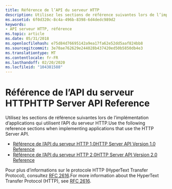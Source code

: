 ```yaml
---
title: Référence de l’API du serveur HTTP
description: Utilisez les sections de référence suivantes lors de l’implémentation d’applications qui utilisent l’API du serveur HTTP.
ms.assetid: 6f0d320c-8c4a-496b-8398-6d4dedc989d2
keywords:
- API serveur HTTP, référence
ms.topic: article
ms.date: 05/31/2018
ms.openlocfilehash: e75d84d76695142a9ea17fa62e52dd5aaf824bb8
ms.sourcegitcommit: 3e70ae762629e244028b437420ed50b5850db4e3
ms.translationtype: MT
ms.contentlocale: fr-FR
ms.lasthandoff: 02/20/2020
ms.locfileid: "104381588"
---
```

# <a name="http-server-api-reference"></a><span data-ttu-id="6cae6-104">Référence de l’API du serveur HTTP</span><span class="sxs-lookup"><span data-stu-id="6cae6-104">HTTP Server API Reference</span></span>

<span data-ttu-id="6cae6-105">Utilisez les sections de référence suivantes lors de l’implémentation d’applications qui utilisent l’API du serveur HTTP.</span><span class="sxs-lookup"><span data-stu-id="6cae6-105">Use the following reference sections when implementing applications that use the HTTP Server API.</span></span>

-   [<span data-ttu-id="6cae6-106">Référence de l’API du serveur HTTP 1,0</span><span class="sxs-lookup"><span data-stu-id="6cae6-106">HTTP Server API Version 1.0 Reference</span></span>](http-server-api-version-1-0-reference.md)
-   [<span data-ttu-id="6cae6-107">Référence de l’API du serveur HTTP 2,0</span><span class="sxs-lookup"><span data-stu-id="6cae6-107">HTTP Server API Version 2.0 Reference</span></span>](http-server-api-version-2-0-reference.md)

<span data-ttu-id="6cae6-108">Pour plus d’informations sur le protocole HTTP (HyperText Transfer Protocol), consultez [RFC 2616](https://www.ietf.org/rfc/rfc2616.txt).</span><span class="sxs-lookup"><span data-stu-id="6cae6-108">For more information about the HyperText Transfer Protocol (HTTP), see [RFC 2616](https://www.ietf.org/rfc/rfc2616.txt).</span></span>

 

 




